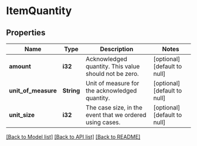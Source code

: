 # ItemQuantity

## Properties
Name | Type | Description | Notes
------------ | ------------- | ------------- | -------------
**amount** | **i32** | Acknowledged quantity. This value should not be zero. | [optional] [default to null]
**unit_of_measure** | **String** | Unit of measure for the acknowledged quantity. | [optional] [default to null]
**unit_size** | **i32** | The case size, in the event that we ordered using cases. | [optional] [default to null]

[[Back to Model list]](../README.md#documentation-for-models) [[Back to API list]](../README.md#documentation-for-api-endpoints) [[Back to README]](../README.md)


